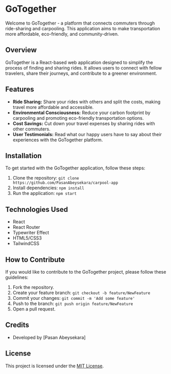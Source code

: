 # GoTogether

Welcome to GoTogether - a platform that connects commuters through ride-sharing and carpooling. This application aims to make transportation more affordable, eco-friendly, and community-driven.

## Overview

GoTogether is a React-based web application designed to simplify the process of finding and sharing rides. It allows users to connect with fellow travelers, share their journeys, and contribute to a greener environment.

## Features

- **Ride Sharing:** Share your rides with others and split the costs, making travel more affordable and accessible.
- **Environmental Consciousness:** Reduce your carbon footprint by carpooling and promoting eco-friendly transportation options.
- **Cost Savings:** Cut down your travel expenses by sharing rides with other commuters.
- **User Testimonials:** Read what our happy users have to say about their experiences with the GoTogether platform.

## Installation

To get started with the GoTogether application, follow these steps:

1. Clone the repository: `git clone https://github.com/PasanAbeysekara/carpool-app`
2. Install dependencies: `npm install`
3. Run the application: `npm start`

## Technologies Used

- React
- React Router
- Typewriter Effect
- HTML5/CSS3
- TailwindCSS

## How to Contribute

If you would like to contribute to the GoTogether project, please follow these guidelines:

1. Fork the repository.
2. Create your feature branch: `git checkout -b feature/NewFeature`
3. Commit your changes: `git commit -m 'Add some feature'`
4. Push to the branch: `git push origin feature/NewFeature`
5. Open a pull request.

## Credits

- Developed by [Pasan Abeysekara]

## License

This project is licensed under the [MIT License](https://opensource.org/licenses/MIT).
